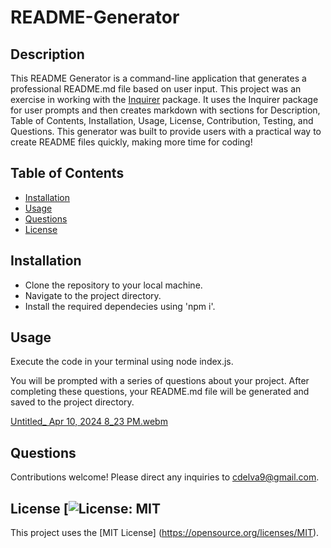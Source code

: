 # README-Generator
## Description
This README Generator is a command-line application that generates a professional README.md file based on user input. This project was an exercise in working with the [Inquirer](https://www.npmjs.com/package/inquirer) package. It uses the Inquirer package for user prompts and then creates markdown with sections for Description, Table of Contents, Installation, Usage, License, Contribution, Testing, and Questions. This generator was built to provide users with a practical way to create README files quickly, making more time for coding! 
## Table of Contents
- [Installation](#installation)
- [Usage](#usage)
- [Questions](#questions)
- [License](#license)

## Installation
- Clone the repository to your local machine.
- Navigate to the project directory.
- Install the required dependecies using 'npm i'.

## Usage
Execute the code in your terminal using node index.js.

You will be prompted with a series of questions about your project. After completing these questions, your README.md file will be generated and saved to the project directory. 

[Untitled_ Apr 10, 2024 8_23 PM.webm](https://github.com/ChristellaD/README-Generator/assets/147485616/77a69203-4b50-4315-8eb8-14caf5c67ad1)

## Questions
Contributions welcome! 
Please direct any inquiries to cdelva9@gmail.com.

## License [![License: MIT](https://img.shields.io/badge/License-MIT-yellow.svg)
This project uses the [MIT License] (https://opensource.org/licenses/MIT).
